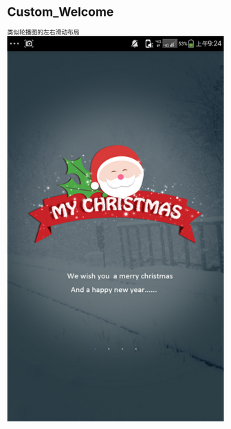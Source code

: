 # Custom_Welcome
类似轮播图的左右滑动布局
![image](https://github.com/javamonkey1/Custom_Welcome/blob/master/screensshots/picturn_1.png?raw=true)
